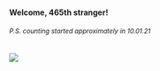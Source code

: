 #### Welcome, 465th stranger!

###### <sup>P.S. counting started approximately in 10.01.21</sup>

<img src="https://kraftwerk28.pp.ua/vcnt.png"></img>
